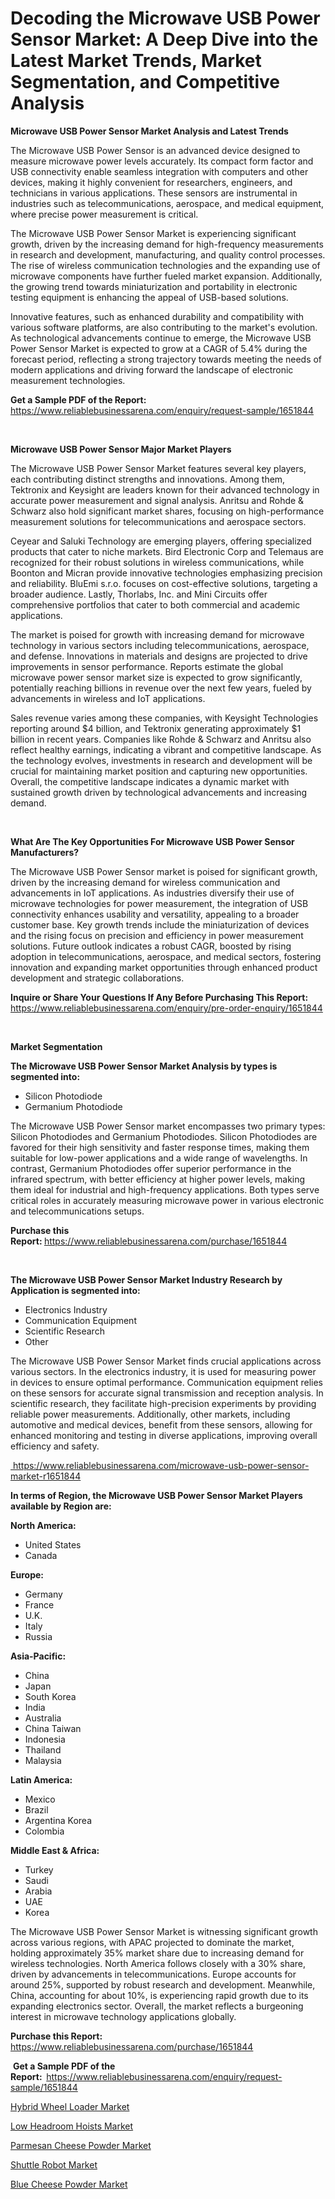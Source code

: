 <p><h1>Decoding the Microwave USB Power Sensor Market: A Deep Dive into the Latest Market Trends, Market Segmentation, and Competitive Analysis</h1></p><p><strong>Microwave USB Power Sensor Market Analysis and Latest Trends</strong></p>
<p><p>The Microwave USB Power Sensor is an advanced device designed to measure microwave power levels accurately. Its compact form factor and USB connectivity enable seamless integration with computers and other devices, making it highly convenient for researchers, engineers, and technicians in various applications. These sensors are instrumental in industries such as telecommunications, aerospace, and medical equipment, where precise power measurement is critical.</p><p>The Microwave USB Power Sensor Market is experiencing significant growth, driven by the increasing demand for high-frequency measurements in research and development, manufacturing, and quality control processes. The rise of wireless communication technologies and the expanding use of microwave components have further fueled market expansion. Additionally, the growing trend towards miniaturization and portability in electronic testing equipment is enhancing the appeal of USB-based solutions.</p><p>Innovative features, such as enhanced durability and compatibility with various software platforms, are also contributing to the market's evolution. As technological advancements continue to emerge, the Microwave USB Power Sensor Market is expected to grow at a CAGR of 5.4% during the forecast period, reflecting a strong trajectory towards meeting the needs of modern applications and driving forward the landscape of electronic measurement technologies.</p></p>
<p><strong>Get a Sample PDF of the Report:&nbsp;</strong> <a href="https://www.reliablebusinessarena.com/enquiry/request-sample/1651844?utm_campaign=1583&utm_medium=2&utm_source=Github&utm_content=ia&utm_term=18102024&utm_id=microwave-usb-power-sensor">https://www.reliablebusinessarena.com/enquiry/request-sample/1651844</a></p>
<p>&nbsp;</p>
<p><strong>Microwave USB Power Sensor Major Market Players</strong></p>
<p><p>The Microwave USB Power Sensor Market features several key players, each contributing distinct strengths and innovations. Among them, Tektronix and Keysight are leaders known for their advanced technology in accurate power measurement and signal analysis. Anritsu and Rohde & Schwarz also hold significant market shares, focusing on high-performance measurement solutions for telecommunications and aerospace sectors. </p><p>Ceyear and Saluki Technology are emerging players, offering specialized products that cater to niche markets. Bird Electronic Corp and Telemaus are recognized for their robust solutions in wireless communications, while Boonton and Micran provide innovative technologies emphasizing precision and reliability. BluEmi s.r.o. focuses on cost-effective solutions, targeting a broader audience. Lastly, Thorlabs, Inc. and Mini Circuits offer comprehensive portfolios that cater to both commercial and academic applications.</p><p>The market is poised for growth with increasing demand for microwave technology in various sectors including telecommunications, aerospace, and defense. Innovations in materials and designs are projected to drive improvements in sensor performance. Reports estimate the global microwave power sensor market size is expected to grow significantly, potentially reaching billions in revenue over the next few years, fueled by advancements in wireless and IoT applications.</p><p>Sales revenue varies among these companies, with Keysight Technologies reporting around $4 billion, and Tektronix generating approximately $1 billion in recent years. Companies like Rohde & Schwarz and Anritsu also reflect healthy earnings, indicating a vibrant and competitive landscape. As the technology evolves, investments in research and development will be crucial for maintaining market position and capturing new opportunities. Overall, the competitive landscape indicates a dynamic market with sustained growth driven by technological advancements and increasing demand.</p></p>
<p>&nbsp;</p>
<p><strong>What Are The Key Opportunities For Microwave USB Power Sensor Manufacturers?</strong></p>
<p><p>The Microwave USB Power Sensor market is poised for significant growth, driven by the increasing demand for wireless communication and advancements in IoT applications. As industries diversify their use of microwave technologies for power measurement, the integration of USB connectivity enhances usability and versatility, appealing to a broader customer base. Key growth trends include the miniaturization of devices and the rising focus on precision and efficiency in power measurement solutions. Future outlook indicates a robust CAGR, boosted by rising adoption in telecommunications, aerospace, and medical sectors, fostering innovation and expanding market opportunities through enhanced product development and strategic collaborations.</p></p>
<p><strong>Inquire or Share Your Questions If Any Before Purchasing This Report:</strong> <a href="https://www.reliablebusinessarena.com/enquiry/pre-order-enquiry/1651844?utm_campaign=1583&utm_medium=2&utm_source=Github&utm_content=ia&utm_term=18102024&utm_id=microwave-usb-power-sensor">https://www.reliablebusinessarena.com/enquiry/pre-order-enquiry/1651844</a></p>
<p>&nbsp;</p>
<p><strong>Market Segmentation</strong></p>
<p><strong>The Microwave USB Power Sensor Market Analysis by types is segmented into:</strong></p>
<p><ul><li>Silicon Photodiode</li><li>Germanium Photodiode</li></ul></p>
<p><p>The Microwave USB Power Sensor market encompasses two primary types: Silicon Photodiodes and Germanium Photodiodes. Silicon Photodiodes are favored for their high sensitivity and faster response times, making them suitable for low-power applications and a wide range of wavelengths. In contrast, Germanium Photodiodes offer superior performance in the infrared spectrum, with better efficiency at higher power levels, making them ideal for industrial and high-frequency applications. Both types serve critical roles in accurately measuring microwave power in various electronic and telecommunications setups.</p></p>
<p><strong>Purchase this Report:&nbsp;</strong><a href="https://www.reliablebusinessarena.com/purchase/1651844?utm_campaign=1583&utm_medium=2&utm_source=Github&utm_content=ia&utm_term=18102024&utm_id=microwave-usb-power-sensor">https://www.reliablebusinessarena.com/purchase/1651844</a></p>
<p>&nbsp;</p>
<p><strong>The Microwave USB Power Sensor Market Industry Research by Application is segmented into:</strong></p>
<p><ul><li>Electronics Industry</li><li>Communication Equipment</li><li>Scientific Research</li><li>Other</li></ul></p>
<p><p>The Microwave USB Power Sensor Market finds crucial applications across various sectors. In the electronics industry, it is used for measuring power in devices to ensure optimal performance. Communication equipment relies on these sensors for accurate signal transmission and reception analysis. In scientific research, they facilitate high-precision experiments by providing reliable power measurements. Additionally, other markets, including automotive and medical devices, benefit from these sensors, allowing for enhanced monitoring and testing in diverse applications, improving overall efficiency and safety.</p></p>
<p><a href="https://www.reliablebusinessarena.com/microwave-usb-power-sensor-market-r1651844?utm_campaign=1583&utm_medium=2&utm_source=Github&utm_content=ia&utm_term=18102024&utm_id=microwave-usb-power-sensor">&nbsp;https://www.reliablebusinessarena.com/microwave-usb-power-sensor-market-r1651844</a></p>
<p><strong>In terms of Region, the Microwave USB Power Sensor Market Players available by Region are:</strong></p>
<p>
    <p> <strong> North America: </strong>
        <ul>
            <li>United States</li>
            <li>Canada</li>
        </ul>
        </p> 
    <p> <strong> Europe: </strong>
        <ul>
            <li>Germany</li>
            <li>France</li>
            <li>U.K.</li>
            <li>Italy</li>
            <li>Russia</li>
        </ul>
        </p> 
    <p> <strong> Asia-Pacific: </strong>
        <ul>
            <li>China</li>
            <li>Japan</li>
            <li>South Korea</li>
            <li>India</li>
            <li>Australia</li>
            <li>China Taiwan</li>
            <li>Indonesia</li>
            <li>Thailand</li>
            <li>Malaysia</li>
        </ul>
        </p> 
    <p> <strong> Latin America: </strong>
        <ul>
            <li>Mexico</li>
            <li>Brazil</li>
            <li>Argentina Korea</li>
            <li>Colombia</li>
        </ul>
        </p> 
    <p> <strong> Middle East & Africa: </strong>
        <ul>
            <li>Turkey</li>
            <li>Saudi</li>
            <li>Arabia</li>
            <li>UAE</li>
            <li>Korea</li>
        </ul>
    </p>
    </p>
<p><p>The Microwave USB Power Sensor Market is witnessing significant growth across various regions, with APAC projected to dominate the market, holding approximately 35% market share due to increasing demand for wireless technologies. North America follows closely with a 30% share, driven by advancements in telecommunications. Europe accounts for around 25%, supported by robust research and development. Meanwhile, China, accounting for about 10%, is experiencing rapid growth due to its expanding electronics sector. Overall, the market reflects a burgeoning interest in microwave technology applications globally.</p></p>
<p><strong>Purchase this Report: </strong><a href="https://www.reliablebusinessarena.com/purchase/1651844?utm_campaign=1583&utm_medium=2&utm_source=Github&utm_content=ia&utm_term=18102024&utm_id=microwave-usb-power-sensor">https://www.reliablebusinessarena.com/purchase/1651844</a></p>
<p>&nbsp;<strong>Get a Sample PDF of the Report:&nbsp;&nbsp;</strong><a href="https://www.reliablebusinessarena.com/enquiry/request-sample/1651844?utm_campaign=1583&utm_medium=2&utm_source=Github&utm_content=ia&utm_term=18102024&utm_id=microwave-usb-power-sensor">https://www.reliablebusinessarena.com/enquiry/request-sample/1651844</a></p>
<p><strong></strong></p>
<p><p><a href="https://www.linkedin.com/pulse/hybrid-wheel-loader-ecosystem-mapping-innovation-value-chains-kmddc?utm_campaign=1583&utm_medium=2&utm_source=Github&utm_content=ia&utm_term=18102024&utm_id=microwave-usb-power-sensor">Hybrid Wheel Loader Market</a></p><p><a href="https://www.linkedin.com/pulse/low-headroom-hoists-industry-sector-new-technologies-market-phxtc?utm_campaign=1583&utm_medium=2&utm_source=Github&utm_content=ia&utm_term=18102024&utm_id=microwave-usb-power-sensor">Low Headroom Hoists Market</a></p><p><a href="https://www.linkedin.com/pulse/global-perspectives-parmesan-cheese-powder-market-trends-pqyke?utm_campaign=1583&utm_medium=2&utm_source=Github&utm_content=ia&utm_term=18102024&utm_id=microwave-usb-power-sensor">Parmesan Cheese Powder Market</a></p><p><a href="https://www.linkedin.com/pulse/surfing-shuttle-robot-wave-riding-market-currents-2031-ek-phrasis-tfahc?utm_campaign=1583&utm_medium=2&utm_source=Github&utm_content=ia&utm_term=18102024&utm_id=microwave-usb-power-sensor">Shuttle Robot Market</a></p><p><a href="https://www.linkedin.com/pulse/blue-cheese-powder-market-forecast-global-trends-analysis-lzfre?utm_campaign=1583&utm_medium=2&utm_source=Github&utm_content=ia&utm_term=18102024&utm_id=microwave-usb-power-sensor">Blue Cheese Powder Market</a></p></p>